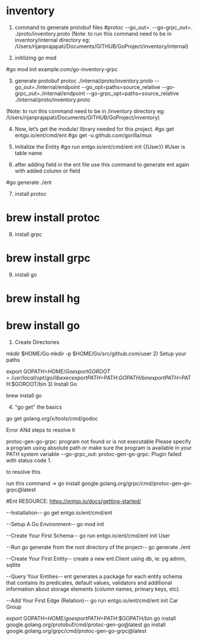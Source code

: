 # inventory

1. command to generate protobuf files
#protoc --go_out=. --go-grpc_out=. ./proto/inventory.proto
(Note: to run this command need to be in inventory/internal directory eg: /Users/rijanprajapati/Documents/GITHUB/GoProject/inventory/internal)

 2. initilizing go mod

 #go mod init example.com/go-inventory-grpc

 3. generate protobuf
protoc ./internal/proto/inventory.proto --go_out=./internal/endpoint --go_opt=paths=source_relative --go-grpc_out=./internal/endpoint --go-grpc_opt=paths=source_relative ./internal/proto/inventory.proto

(Note: to run this command need to be in /inventory directory eg: /Users/rijanprajapati/Documents/GITHUB/GoProject/inventory)

 4. Now, let’s get the module/ library needed for this project.
#go get entgo.io/ent/cmd/ent
#go get -u github.com/gorilla/mux

5. Initialize the Entity
#go run entgo.io/ent/cmd/ent init {{User}}
#User is table name

6. after adding field in the ent file use this command to generate ent again with added column or field

#go generate ./ent

7. install protoc 

# brew install protoc

8. install grpc

# brew install grpc
9. install go 

# brew install hg
# brew install go

1) Create Directories

mkdir $HOME/Go
mkdir -p $HOME/Go/src/github.com/user
2) Setup your paths

export GOPATH=$HOME/Go
export GOROOT=/usr/local/opt/go/libexec
export PATH=$PATH:$GOPATH/bin
export PATH=$PATH:$GOROOT/bin
3) Install Go

brew install go

4) "go get" the basics

go get golang.org/x/tools/cmd/godoc




Error ANd steps to resolve it 

protoc-gen-go-grpc: program not found or is not executable
Please specify a program using absolute path or make sure the program is available in your PATH system variable
--go-grpc_out: protoc-gen-go-grpc: Plugin failed with status code 1.

to resolve this 

run this command -> go install google.golang.org/grpc/cmd/protoc-gen-go-grpc@latest







#Ent
RESOURCE: https://entgo.io/docs/getting-started/


--Installation--
go get entgo.io/ent/cmd/ent

--Setup A Go Environment--
go mod init <project>

--Create Your First Schema--
go run entgo.io/ent/cmd/ent init User

--Run go generate from the root directory of the project--
go generate ./ent

--Create Your First Entity--
create a new ent.Client using db, ie: pg admin, sqllite

--Query Your Entities--
ent generates a package for each entity schema that contains its
 predicates, default values, validators and additional information 
 about storage elements (column names, primary keys, etc).

--Add Your First Edge (Relation)--
go run entgo.io/ent/cmd/ent init Car Group


 export GOPATH=$HOME/go
  export PATH=$PATH:$GOPATH/bin
  go install google.golang.org/protobuf/cmd/protoc-gen-go@latest
  go install google.golang.org/grpc/cmd/protoc-gen-go-grpc@latest